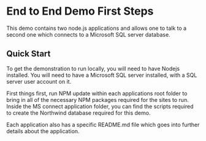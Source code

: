# End to End Demo First Steps #
This demo contains two node.js applications and allows one to talk to a second one which connects to a Microsoft SQL server database. 

## Quick Start ##
To get the demonstration to run locally, you will need to have Nodejs installed. You will need to have a Microsoft SQL server installed, with a SQL server user account on it. 

First things first, run NPM update within each applications root folder to bring in all of the necessary NPM packages required for the sites to run. Inside the MS connect application folder, you can find the scripts required to create the Northwind database required for this demo. 

Each application also has a specific README.md file which goes into further details about the application.